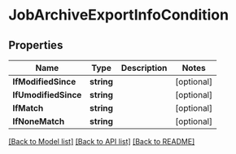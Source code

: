 # JobArchiveExportInfoCondition

## Properties

Name | Type | Description | Notes
------------ | ------------- | ------------- | -------------
**IfModifiedSince** | **string** |  | [optional] 
**IfUmodifiedSince** | **string** |  | [optional] 
**IfMatch** | **string** |  | [optional] 
**IfNoneMatch** | **string** |  | [optional] 

[[Back to Model list]](../README.md#documentation-for-models) [[Back to API list]](../README.md#documentation-for-api-endpoints) [[Back to README]](../README.md)


